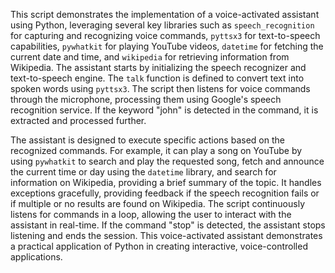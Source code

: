 This script demonstrates the implementation of a voice-activated assistant using Python, leveraging several key libraries such as `speech_recognition` for capturing and recognizing voice commands, `pyttsx3` for text-to-speech capabilities, `pywhatkit` for playing YouTube videos, `datetime` for fetching the current date and time, and `wikipedia` for retrieving information from Wikipedia. The assistant starts by initializing the speech recognizer and text-to-speech engine. The `talk` function is defined to convert text into spoken words using `pyttsx3`. The script then listens for voice commands through the microphone, processing them using Google's speech recognition service. If the keyword "john" is detected in the command, it is extracted and processed further.

The assistant is designed to execute specific actions based on the recognized commands. For example, it can play a song on YouTube by using `pywhatkit` to search and play the requested song, fetch and announce the current time or day using the `datetime` library, and search for information on Wikipedia, providing a brief summary of the topic. It handles exceptions gracefully, providing feedback if the speech recognition fails or if multiple or no results are found on Wikipedia. The script continuously listens for commands in a loop, allowing the user to interact with the assistant in real-time. If the command "stop" is detected, the assistant stops listening and ends the session. This voice-activated assistant demonstrates a practical application of Python in creating interactive, voice-controlled applications.

